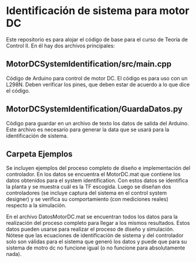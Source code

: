 # Identificación de sistema para motor DC
Este repositorio es para alojar el código de base para el curso de Teoría de Control II.
En él hay dos archivos principales:

## MotorDCSystemIdentification/src/main.cpp
Código de Arduino para control de motor DC. El código es para uso con un L298N. Deben verificar los pines, que deben estar de acuerdo a lo que dice el código.

## MotorDCSystemIdentification/GuardaDatos.py
Código para guardar en un archivo de texto los datos de salida del Arduino. Este archivo es necesario para generar la data que se usará para la identificación de sistema.

## Carpeta Ejemplos
Se incluyen ejemplos del proceso completo de diseño e implementación del controlador. En los datos se encuentra el MotorDC.mat que contiene los datos obtenidos para el system identification. Con estos datos se identifica la planta y se muestra cuál es la TF escogida. Luego se diseñan dos controladores (se incluye captura del sistema en el control system designer) y se verifica su comportamiento (con mediciones reales) respecto a la simulación.

En el archivo DatosMotorDC.mat se encuentran todos los datos para la realización del proceso completo para llegar a los mismos resultados. Estos datos pueden usarse para realizar el proceso de diseño y simulación. Nótese que las ecuaciones de identificación de sistema y del controlador solo son válidas para el sistema que generó los datos y puede que para su sistema de motro dc no funcione igual (o no funcione para absolutamente nada).
